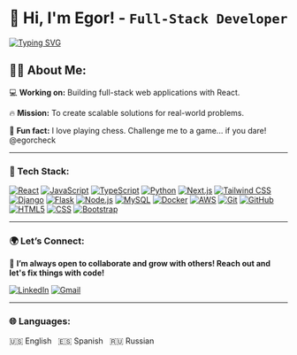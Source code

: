 # 👋 Hi, I'm Egor! - `Full-Stack Developer`
[![Typing SVG](https://readme-typing-svg.demolab.com?font=Fira+Code&size=28&pause=1000&color=ffc400&random=false&width=550&lines=Create+Read+Update+Delete+(CRUD);Keep+It+Simple+Stupid+(KISS);Don't+Repeat+Yourself+(DRY))](https://git.io/typing-svg)

## 🧑‍💻 About Me:

💻 **Working on:** Building full-stack web applications with React.

🔥 **Mission:** To create scalable solutions for real-world problems.

👾 **Fun fact:** I love playing chess. Challenge me to a game... if you dare! @egorcheck


---

### 🧠 Tech Stack:

[![React](https://img.shields.io/badge/React-61DAFB?logo=react&logoColor=black&style=for-the-badge)](https://reactjs.org/) [![JavaScript](https://img.shields.io/badge/JavaScript-F7DF1E?logo=javascript&logoColor=black&style=for-the-badge)](https://www.javascript.com/) [![TypeScript](https://img.shields.io/badge/TypeScript-3178C6?logo=typescript&logoColor=white&style=for-the-badge)](https://www.typescriptlang.org/) [![Python](https://img.shields.io/badge/Python-3776AB?logo=python&logoColor=yellow&style=for-the-badge)](https://www.python.org/) [![Next.js](https://img.shields.io/badge/Next.js-000000?logo=nextdotjs&logoColor=white&style=for-the-badge)](https://nextjs.org/) [![Tailwind CSS](https://img.shields.io/badge/Tailwind_CSS-38B2AC?logo=tailwindcss&logoColor=white&style=for-the-badge)](https://tailwindcss.com/) [![Django](https://img.shields.io/badge/Django-092E20?logo=django&logoColor=white&style=for-the-badge)](https://www.djangoproject.com/) [![Flask](https://img.shields.io/badge/Flask-000000?logo=flask&logoColor=white&style=for-the-badge)](https://flask.palletsprojects.com/) [![Node.js](https://img.shields.io/badge/Node.js-339933?logo=nodedotjs&logoColor=white&style=for-the-badge)](https://nodejs.org/) [![MySQL](https://img.shields.io/badge/MySQL-4479A1?logo=mysql&logoColor=white&style=for-the-badge)](https://www.mysql.com/) [![Docker](https://img.shields.io/badge/Docker-2496ED?logo=docker&logoColor=white&style=for-the-badge)](https://www.docker.com/) [![AWS](https://img.shields.io/badge/AWS-232F3E?logo=amazonaws&logoColor=white&style=for-the-badge)](https://aws.amazon.com/) [![Git](https://img.shields.io/badge/Git-F05032?logo=git&logoColor=white&style=for-the-badge)](https://git-scm.com/) [![GitHub](https://img.shields.io/badge/GitHub-181717?logo=github&logoColor=white&style=for-the-badge)](https://github.com/) [![HTML5](https://img.shields.io/badge/HTML5-E34F26?logo=html5&logoColor=white&style=for-the-badge)](https://developer.mozilla.org/en-US/docs/Web/HTML) [![CSS](https://img.shields.io/badge/CSS-1572B6?logo=css3&logoColor=white&style=for-the-badge)](https://developer.mozilla.org/en-US/docs/Web/CSS) [![Bootstrap](https://img.shields.io/badge/Bootstrap-7952B3?logo=bootstrap&logoColor=white&style=for-the-badge)](https://getbootstrap.com/)


---

### 🌍 Let’s Connect:

🚀 **I’m always open to collaborate and grow with others! Reach out and let's fix things with code!** 

[![LinkedIn](https://img.shields.io/badge/LinkedIn-%230077B5.svg?logo=linkedin&logoColor=white&style=for-the-badge)](https://www.linkedin.com/in/egor-ulybin/)
[![Gmail](https://img.shields.io/badge/Gmail-D14836?logo=gmail&logoColor=white&style=for-the-badge)](mailto:egorulybin@gmail.com)

---

### 🌐 Languages:

🇺🇸 English &nbsp; 🇪🇸 Spanish &nbsp; 🇷🇺 Russian



